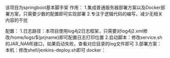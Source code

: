 该项目为springboot基本脚手架
作用：
1.集成普通服务器部署方案以及Docker部署方案，只需要少数的配置即可实现部署
2.专注于逻辑代码的编写，减少无相关内容的干扰

配置：
1.日志路径：本项目使用log4j2日志框架，只需要对log4j2.xml修改<property name="logdir">/home/logs/${prjname}</property>即可配置日志打印位置
2.启动脚本：修改service.sh的JAR_NAME接口，如果启动失败，查看对应目录的log文件即可
3.部署方案：
本机：修改shell/jenkins-deploy.sh即可
docker：